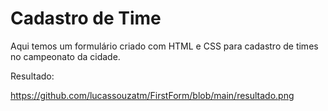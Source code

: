 ﻿# Cadastro de Time

Aqui temos um formulário criado com HTML e CSS para cadastro de times no campeonato da cidade.

Resultado:

https://github.com/lucassouzatm/FirstForm/blob/main/resultado.png

